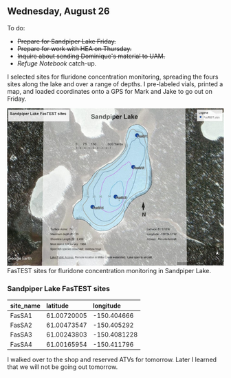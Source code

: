 
## Wednesday, August 26

To do:

* ~~Prepare for Sandpiper Lake Friday.~~
* ~~Prepare for work with HEA on Thursday.~~
* ~~Inquire about sending Dominique's material to UAM.~~
* *Refuge Notebook* catch-up.

I selected sites for fluridone concentration monitoring, spreading the fours sites along the lake and over a range of depths. I pre-labeled vials, printed a map, and loaded coordinates onto a GPS for Mark and Jake to go out on Friday.

![FasTEST sites for fluridone concentration monitoring in Sandpiper Lake.](2020-08-26_Sandpiper_Lake_FasTEST_sites.jpg)\
FasTEST sites for fluridone concentration monitoring in Sandpiper Lake.

### Sandpiper Lake FasTEST sites

site_name|latitude|longitude
|:---|:---|:---|
FasSA1|61.00720005|-150.404666
FasSA2|61.00473547|-150.405292
FasSA3|61.00243803|-150.4081228
FasSA4|61.00165954|-150.411796

I walked over to the shop and reserved ATVs for tomorrow. Later I learned that we will not be going out tomorrow.
